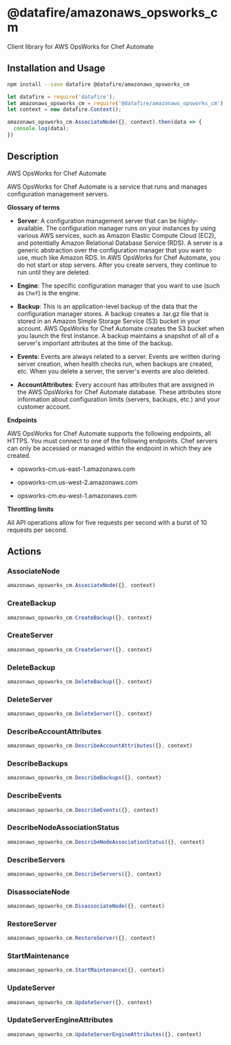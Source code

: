 # @datafire/amazonaws_opsworks_cm

Client library for AWS OpsWorks for Chef Automate

## Installation and Usage
```bash
npm install --save datafire @datafire/amazonaws_opsworks_cm
```

```js
let datafire = require('datafire');
let amazonaws_opsworks_cm = require('@datafire/amazonaws_opsworks_cm').actions;
let context = new datafire.Context();

amazonaws_opsworks_cm.AssociateNode({}, context).then(data => {
  console.log(data);
})
```

## Description
<fullname>AWS OpsWorks for Chef Automate</fullname> <p> AWS OpsWorks for Chef Automate is a service that runs and manages configuration management servers. </p> <p> <b>Glossary of terms</b> </p> <ul> <li> <p> <b>Server</b>: A configuration management server that can be highly-available. The configuration manager runs on your instances by using various AWS services, such as Amazon Elastic Compute Cloud (EC2), and potentially Amazon Relational Database Service (RDS). A server is a generic abstraction over the configuration manager that you want to use, much like Amazon RDS. In AWS OpsWorks for Chef Automate, you do not start or stop servers. After you create servers, they continue to run until they are deleted.</p> </li> <li> <p> <b>Engine</b>: The specific configuration manager that you want to use (such as <code>Chef</code>) is the engine.</p> </li> <li> <p> <b>Backup</b>: This is an application-level backup of the data that the configuration manager stores. A backup creates a .tar.gz file that is stored in an Amazon Simple Storage Service (S3) bucket in your account. AWS OpsWorks for Chef Automate creates the S3 bucket when you launch the first instance. A backup maintains a snapshot of all of a server's important attributes at the time of the backup.</p> </li> <li> <p> <b>Events</b>: Events are always related to a server. Events are written during server creation, when health checks run, when backups are created, etc. When you delete a server, the server's events are also deleted.</p> </li> <li> <p> <b>AccountAttributes</b>: Every account has attributes that are assigned in the AWS OpsWorks for Chef Automate database. These attributes store information about configuration limits (servers, backups, etc.) and your customer account. </p> </li> </ul> <p> <b>Endpoints</b> </p> <p>AWS OpsWorks for Chef Automate supports the following endpoints, all HTTPS. You must connect to one of the following endpoints. Chef servers can only be accessed or managed within the endpoint in which they are created.</p> <ul> <li> <p>opsworks-cm.us-east-1.amazonaws.com</p> </li> <li> <p>opsworks-cm.us-west-2.amazonaws.com</p> </li> <li> <p>opsworks-cm.eu-west-1.amazonaws.com</p> </li> </ul> <p> <b>Throttling limits</b> </p> <p>All API operations allow for five requests per second with a burst of 10 requests per second.</p>

## Actions
### AssociateNode



```js
amazonaws_opsworks_cm.AssociateNode({}, context)
```


### CreateBackup



```js
amazonaws_opsworks_cm.CreateBackup({}, context)
```


### CreateServer



```js
amazonaws_opsworks_cm.CreateServer({}, context)
```


### DeleteBackup



```js
amazonaws_opsworks_cm.DeleteBackup({}, context)
```


### DeleteServer



```js
amazonaws_opsworks_cm.DeleteServer({}, context)
```


### DescribeAccountAttributes



```js
amazonaws_opsworks_cm.DescribeAccountAttributes({}, context)
```


### DescribeBackups



```js
amazonaws_opsworks_cm.DescribeBackups({}, context)
```


### DescribeEvents



```js
amazonaws_opsworks_cm.DescribeEvents({}, context)
```


### DescribeNodeAssociationStatus



```js
amazonaws_opsworks_cm.DescribeNodeAssociationStatus({}, context)
```


### DescribeServers



```js
amazonaws_opsworks_cm.DescribeServers({}, context)
```


### DisassociateNode



```js
amazonaws_opsworks_cm.DisassociateNode({}, context)
```


### RestoreServer



```js
amazonaws_opsworks_cm.RestoreServer({}, context)
```


### StartMaintenance



```js
amazonaws_opsworks_cm.StartMaintenance({}, context)
```


### UpdateServer



```js
amazonaws_opsworks_cm.UpdateServer({}, context)
```


### UpdateServerEngineAttributes



```js
amazonaws_opsworks_cm.UpdateServerEngineAttributes({}, context)
```


